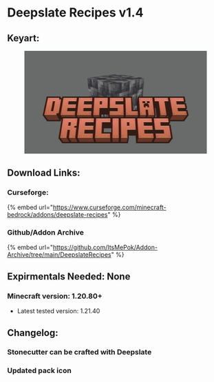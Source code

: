 # Deepslate Recipes v1.4

## Keyart:

<figure><img src="../../../.gitbook/assets/deepslate_recipes.jpg" alt=""><figcaption></figcaption></figure>

## Download Links:

### Curseforge:

{% embed url="https://www.curseforge.com/minecraft-bedrock/addons/deepslate-recipes" %}

### Github/Addon Archive

{% embed url="https://github.com/ItsMePok/Addon-Archive/tree/main/DeepslateRecipes" %}

## Expirmentals Needed: None

### Minecraft version: 1.20.80+

* Latest tested version: 1.21.40

## Changelog:

### Stonecutter can be crafted with Deepslate

### Updated pack icon
